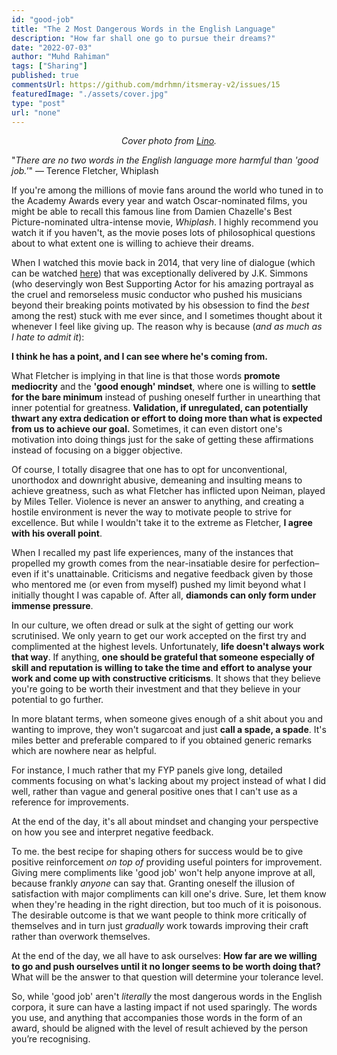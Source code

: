 ```yaml
---
id: "good-job"
title: "The 2 Most Dangerous Words in the English Language"
description: "How far shall one go to pursue their dreams?"
date: "2022-07-03"
author: "Muhd Rahiman"
tags: ["Sharing"]
published: true
commentsUrl: https://github.com/mdrhmn/itsmeray-v2/issues/15
featuredImage: "./assets/cover.jpg"
type: "post"
url: "none"
---
```


<div align="center">
    <em>Cover photo from
    <a href="https://weheartit.com/entry/193842461">Lino</a>.
    </em>
</div>

"_There are no two words in the English language more harmful than 'good job.'_" — Terence Fletcher, Whiplash

If you're among the millions of movie fans around the world who tuned in to the Academy Awards every year and watch Oscar-nominated films, you might be able to recall this famous line from Damien Chazelle's Best Picture-nominated ultra-intense movie, _Whiplash_. I highly recommend you watch it if you haven't, as the movie poses lots of philosophical questions about to what extent one is willing to achieve their dreams.

When I watched this movie back in 2014, that very line of dialogue (which can be watched [here](https://www.youtube.com/watch?v=WN_IzDeBdRM)) that was exceptionally delivered by J.K. Simmons (who deservingly won Best Supporting Actor for his amazing portrayal as the cruel and remorseless music conductor who pushed his musicians beyond their breaking points motivated by his obsession to find the _best_ among the rest) stuck with me ever since, and I sometimes thought about it whenever I feel like giving up. The reason why is because (_and as much as I hate to admit it_):

**I think he has a point, and I can see where he's coming from.**

What Fletcher is implying in that line is that those words **promote mediocrity** and the **'good enough' mindset**, where one is willing to **settle for the bare minimum** instead of pushing oneself further in unearthing that inner potential for greatness. **Validation, if unregulated, can potentially thwart any extra dedication or effort to doing more than what is expected from us to achieve our goal.** Sometimes, it can even distort one's motivation into doing things just for the sake of getting these affirmations instead of focusing on a bigger objective.

Of course, I totally disagree that one has to opt for unconventional, unorthodox and downright abusive, demeaning and insulting means to achieve greatness, such as what Fletcher has inflicted upon Neiman, played by Miles Teller. Violence is never an answer to anything, and creating a hostile environment is never the way to motivate people to strive for excellence. But while I wouldn't take it to the extreme as Fletcher, **I agree with his overall point**.

When I recalled my past life experiences, many of the instances that propelled my growth comes from the near-insatiable desire for perfection–even if it's unattainable. Criticisms and negative feedback given by those who mentored me (or even from myself) pushed my limit beyond what I initially thought I was capable of. After all, **diamonds can only form under immense pressure**.

In our culture, we often dread or sulk at the sight of getting our work scrutinised. We only yearn to get our work accepted on the first try and complimented at the highest levels. Unfortunately, **life doesn't always work that way**. If anything, **one should be grateful that someone especially of skill and reputation is willing to take the time and effort to analyse your work and come up with constructive criticisms**. It shows that they believe you're going to be worth their investment and that they believe in your potential to go further.

In more blatant terms, when someone gives enough of a shit about you and wanting to improve, they won't sugarcoat and just **call a spade, a spade**. It's miles better and preferable compared to if you obtained generic remarks which are nowhere near as helpful.

For instance, I much rather that my FYP panels give long, detailed comments focusing on what's lacking about my project instead of what I did well, rather than vague and general positive ones that I can't use as a reference for improvements.

At the end of the day, it's all about mindset and changing your perspective on how you see and interpret negative feedback.

To me. the best recipe for shaping others for success would be to give positive reinforcement _on top of_ providing useful pointers for improvement. Giving mere compliments like 'good job' won't help anyone improve at all, because frankly _anyone_ can say that. Granting oneself the illusion of satisfaction with major compliments can kill one's drive. Sure, let them know when they're heading in the right direction, but too much of it is poisonous. The desirable outcome is that we want people to think more critically of themselves and in turn just _gradually_ work towards improving their craft rather than overwork themselves.

At the end of the day, we all have to ask ourselves: **How far are we willing to go and push ourselves until it no longer seems to be worth doing that?** What will be the answer to that question will determine your tolerance level.

So, while 'good job' aren't _literally_ the most dangerous words in the English corpora, it sure can have a lasting impact if not used sparingly. The words you use, and anything that accompanies those words in the form of an award, should be aligned with the level of result achieved by the person you’re recognising.